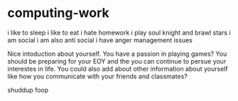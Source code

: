# computing-work
i like to sleep 
i like to eat
i hate homework
i play soul knight and brawl stars
i am social 
i am also anti social 
i have anger management issues 


Nice intoduction about yourself. You have a passion in playing games? You should be preparing for your EOY and the you can continue to persue your interestes in life. You could also add about other information about yourself like how you communicate with your friends and classmates? 

shuddup foop


